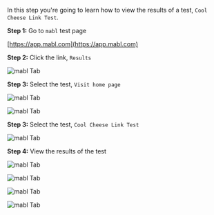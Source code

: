 In this step you're going to learn how to view the results of a test, `Cool Cheese Link Test`.

**Step 1:** Go to `mabl` test page

[https://app.mabl.com](https://app.mabl.com)

**Step 2:** Click the link, `Results`


![mabl Tab](/reselbob/scenarios/using-mabl-creating-a-test/assets/results-01.png)

**Step 3:** Select the test, `Visit home page`

![mabl Tab](/reselbob/scenarios/using-mabl-creating-a-test/assets/results-02.png)

![mabl Tab](/reselbob/scenarios/using-mabl-creating-a-test/assets/results-03.png)


**Step 3:** Select the test, `Cool Cheese Link Test`

![mabl Tab](/reselbob/scenarios/using-mabl-creating-a-test/assets/results-04.png)

**Step 4:** View the results of the test

![mabl Tab](/reselbob/scenarios/using-mabl-creating-a-test/assets/results-05.png)

![mabl Tab](/reselbob/scenarios/using-mabl-creating-a-test/assets/results-06.png)

![mabl Tab](/reselbob/scenarios/using-mabl-creating-a-test/assets/results-07.png)

![mabl Tab](/reselbob/scenarios/using-mabl-creating-a-test/assets/results-08.png)

